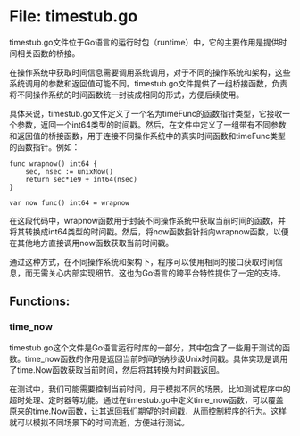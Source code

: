 # File: timestub.go

timestub.go文件位于Go语言的运行时包（runtime）中，它的主要作用是提供时间相关函数的桥接。

在操作系统中获取时间信息需要调用系统调用，对于不同的操作系统和架构，这些系统调用的参数和返回值可能不同。timestub.go文件提供了一组桥接函数，负责将不同操作系统的时间函数统一封装成相同的形式，方便后续使用。

具体来说，timestub.go文件定义了一个名为timeFunc的函数指针类型，它接收一个参数，返回一个int64类型的时间戳。然后，在文件中定义了一组带有不同参数和返回值的桥接函数，用于连接不同操作系统中的真实时间函数和timeFunc类型的函数指针。例如：

```
func wrapnow() int64 {
    sec, nsec := unixNow()
    return sec*1e9 + int64(nsec)
}

var now func() int64 = wrapnow
```

在这段代码中，wrapnow函数用于封装不同操作系统中获取当前时间的函数，并将其转换成int64类型的时间戳。然后，将now函数指针指向wrapnow函数，以便在其他地方直接调用now函数获取当前时间戳。

通过这种方式，在不同操作系统和架构下，程序可以使用相同的接口获取时间信息，而无需关心内部实现细节。这也为Go语言的跨平台特性提供了一定的支持。

## Functions:

### time_now

timestub.go这个文件是Go语言运行时库的一部分，其中包含了一些用于测试的函数。time_now函数的作用是返回当前时间的纳秒级Unix时间戳。具体实现是调用了time.Now函数获取当前时间，然后将其转换为时间戳返回。

在测试中，我们可能需要控制当前时间，用于模拟不同的场景，比如测试程序中的超时处理、定时器等功能。通过在timestub.go中定义time_now函数，可以覆盖原来的time.Now函数，让其返回我们期望的时间戳，从而控制程序的行为。这样就可以模拟不同场景下的时间流逝，方便进行测试。



